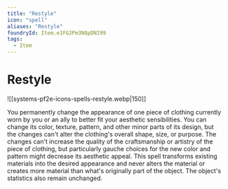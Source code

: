 ```yaml
---
title: "Restyle"
icon: "spell"
aliases: "Restyle"
foundryId: Item.e1FG2Pm3N8pDNI99
tags:
  - Item
---
```


# Restyle
![[systems-pf2e-icons-spells-restyle.webp|150]]

You permanently change the appearance of one piece of clothing currently worn by you or an ally to better fit your aesthetic sensibilities. You can change its color, texture, pattern, and other minor parts of its design, but the changes can't alter the clothing's overall shape, size, or purpose. The changes can't increase the quality of the craftsmanship or artistry of the piece of clothing, but particularly gauche choices for the new color and pattern might decrease its aesthetic appeal. This spell transforms existing materials into the desired appearance and never alters the material or creates more material than what's originally part of the object. The object's statistics also remain unchanged.
